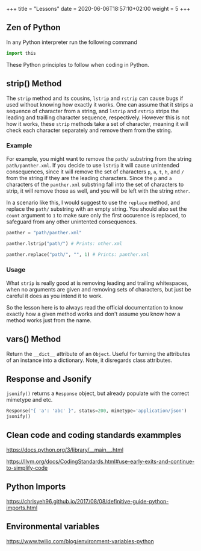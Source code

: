 +++
title = "Lessons"
date = 2020-06-06T18:57:10+02:00
weight = 5
+++

## Zen of Python

In any Python interpreter run the following command

```python
import this
```

These Python principles to follow when coding in Python.


## strip() Method

The `strip` method and its cousins, `lstrip` and `rstrip` can cause bugs if used without knowing how exactly it works. One can assume that it strips a sequence of character from a string, and `lstrip` and `rstrip` strips the leading and trailling character sequence, respectively. However this is not how it works, these `strip` methods take a set of character, meaning it will check each character separately and remove them from the string.

### Example

For example, you might want to remove the `path/` substring from the string `path/panther.xml`. If you decide to use `lstrip` it will cause unintended consequences, since it will remove the set of characters `p`, `a`, `t`, `h`, and `/` from the string if they are the leading characters. Since the `p` and `a` characters of the `panther.xml` substring fall into the set of characters to strip, it will remove those as well, and you will be left with the string `nther`. 

In a scenario like this, I would suggest to use the `replace` method, and replace the `path/` substring with an empty string. You should also set the `count` argument to `1` to make sure only the first occurence is replaced, to safeguard from any other unintented consequences.

```python
panther = "path/panther.xml"

panther.lstrip("path/") # Prints: nther.xml

panther.replace("path/", "", 1) # Prints: panther.xml
```

### Usage

What `strip` is really good at is removing leading and trailing whitespaces, when no arguments are given and removing  sets of characters, but just be careful it does as you intend it to work.

So the lesson here is to always read the official documentation to know exactly how a given method works and don't assume you know how a method works just from the name.

## vars() Method

Return the `__dict__` attribute of an `Object`. Useful for turning the attributes of an instance into a dictionary. Note, it disregards class attributes.

## Response and Jsonify

`jsonify()` returns a `Response` object, but already populate with the correct mimetype and etc.

```python
Response("{ 'a': 'abc' }", status=200, mimetype='application/json')
jsonify()
```


## Clean code and coding standards exammples

https://docs.python.org/3/library/__main__.html

https://llvm.org/docs/CodingStandards.html#use-early-exits-and-continue-to-simplify-code


## Python Imports

https://chrisyeh96.github.io/2017/08/08/definitive-guide-python-imports.html

## Environmental variables

https://www.twilio.com/blog/environment-variables-python